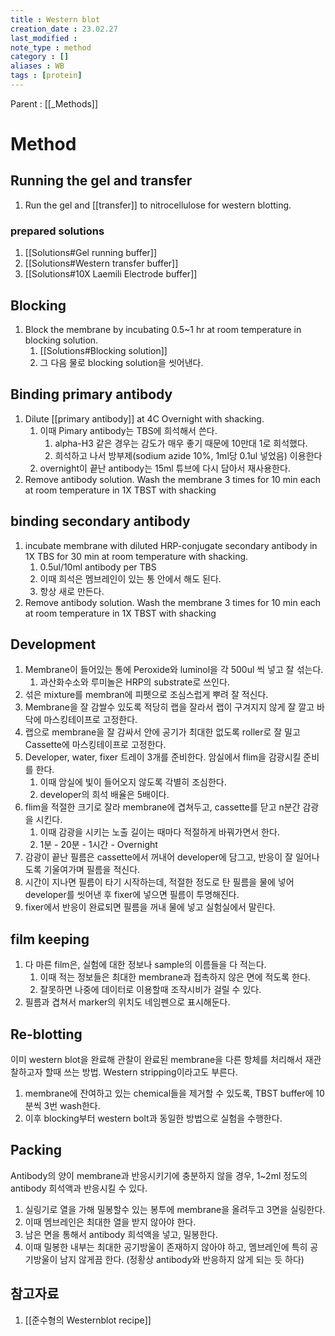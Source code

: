 ```yaml
---
title : Western blot
creation_date : 23.02.27
last_modified :
note_type : method
category : []
aliases : WB
tags : [protein]
---
```


Parent : [[_Methods]]

# Method

## Running the gel and transfer

1. Run the gel and [[transfer]] to nitrocellulose for western blotting.

### prepared solutions
1. [[Solutions#Gel running buffer]]
2. [[Solutions#Western transfer buffer]]
3. [[Solutions#10X Laemili Electrode buffer]]

## Blocking

1. Block the membrane by incubating 0.5~1 hr at room temperature in blocking solution.
	1. [[Solutions#Blocking solution]]
	2. 그 다음 물로 blocking solution을 씻어낸다.

## Binding primary antibody

1. Dilute [[primary antibody]] at 4C Overnight with shacking.
	1. 이때 Pimary antibody는 TBS에 희석해서 쓴다.
		1. alpha-H3 같은 경우는 감도가 매우 좋기 때문에 10만대 1로 희석했다.
		2. 희석하고 나서 방부제(sodium azide 10%, 1ml당 0.1ul 넣었음) 이용한다
	2. overnight이 끝난 antibody는 15ml 튜브에 다시 담아서 재사용한다.
2. Remove antibody solution. Wash the membrane 3 times for 10 min each at room temperature in 1X TBST with shacking

## binding secondary antibody 

1. incubate membrane with diluted HRP-conjugate secondary antibody in 1X TBS for 30 min at room temperature with shacking.
	1. 0.5ul/10ml antibody per TBS
	2. 이때 희석은 멤브레인이 있는 통 안에서 해도 된다.
	3. 항상 새로 만든다.
2. Remove antibody solution. Wash the membrane 3 times for 10 min each at room temperature in 1X TBST with shacking

## Development 

1. Membrane이 들어있는 통에 Peroxide와 luminol을 각 500ul 씩 넣고 잘 섞는다.
	1. 과산화수소와 루미놀은 HRP의 substrate로 쓰인다.
2. 섞은 mixture를 membran에 피펫으로 조심스럽게 뿌려 잘 적신다.
3. Membrane을 잘 감쌀수 있도록 적당히 랩을 잘라서 랩이 구겨지지 않게 잘 깔고 바닥에 마스킹테이프로 고정한다.
4. 랩으로 membrane을 잘 감싸서 안에 공기가 최대한 없도록 roller로 잘 밀고 Cassette에 마스킹테이프로 고정한다.
5. Developer, water, fixer 트레이 3개를 준비한다. 암실에서 flim을 감광시킬 준비를 한다.
	1. 이때 암실에 빛이 들어오지 않도록 각별히 조심한다.
	2. developer의 희석 배율은 5배이다. 
6. flim을 적절한 크기로 잘라 membrane에 겹쳐두고, cassette를 닫고 n분간 감광을 시킨다.
	1. 이때 감광을 시키는 노출 길이는 때마다 적절하게 바꿔가면서 한다.
	2. 1분 - 20분  - 1시간 - Overnight 
7. 감광이 끝난 필름은 cassette에서 꺼내어 developer에 담그고, 반응이 잘 일어나도록 기울여가며 필름을 적신다.
8. 시간이 지나면 필름이 타기 시작하는데, 적절한 정도로 탄 필름을 물에 넣어 developer를 씻어낸 후 fixer에 넣으면 필름이 투명해진다.
9. fixer에서 반응이 완료되면 필름을 꺼내 물에 넣고 실험실에서 말린다.

## film keeping

1. 다 마른 film은, 실험에 대한 정보나 sample의 이름들을 다 적는다.
	1. 이때 적는 정보들은 최대한 membrane과 접촉하지 않은 면에 적도록 한다.
	2. 잘못하면 나중에 데이터로 이용할때 조작시비가 걸릴 수 있다.
2. 필름과 겹쳐서 marker의 위치도 네임펜으로 표시해둔다. 

## Re-blotting

이미 western blot을 완료해 관찰이 완료된 membrane을 다른 항체를 처리해서 재관찰하고자 할때 쓰는 방법. Western stripping이라고도 부른다.
1. membrane에 잔여하고 있는 chemical들을 제거할 수 있도록, TBST buffer에 10분씩 3번 wash한다.
2. 이후 blocking부터 western bolt과 동일한 방법으로 실험을 수행한다.

## Packing

Antibody의 양이 membrane과 반응시키기에 충분하지 않을 경우, 1~2ml 정도의 antibody 희석액과 반응시킬 수 있다.
1. 실링기로 열을 가해 밀봉할수 있는 봉투에 membrane을 올려두고 3면을 실링한다.
2. 이때 멤브레인은 최대한 열을 받지 않아야 한다.
3. 남은 면을 통해서 antibody 희석액을 넣고, 밀봉한다.
4. 이때 밀봉한 내부는 최대한 공기방울이 존재하지 않아야 하고, 멤브레인에 특히 공기방울이 남지 않게끔 한다. (정황상 antibody와 반응하지 않게 되는 듯 하다)

## 참고자료
1. [[준수형의 Westernblot recipe]]
